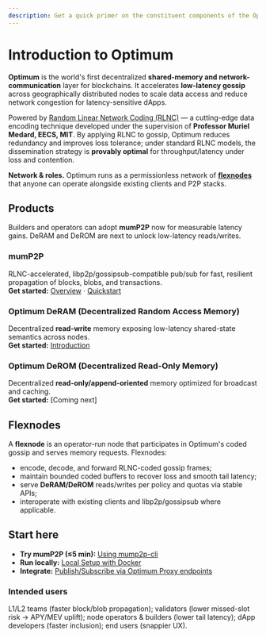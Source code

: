 ```yaml
---
description: Get a quick primer on the constituent components of the Optimum protocol.
---
```


# Introduction to Optimum

**Optimum** is the world's first decentralized **shared-memory and network-communication** layer for blockchains. It accelerates **low-latency gossip** across geographically distributed nodes to scale data access and reduce network congestion for latency-sensitive dApps.

Powered by [Random Linear Network Coding (RLNC)](./p2p.md#random-linear-network-coding-rlnc-fundamentals) — a cutting-edge data encoding technique developed under the supervision of **Professor Muriel Medard, EECS, MIT**. By applying RLNC to gossip, Optimum reduces redundancy and improves loss tolerance; under standard RLNC models, the dissemination strategy is **provably optimal** for throughput/latency under loss and contention.

**Network & roles.** Optimum runs as a permissionless network of **[flexnodes](#flexnodes)** that anyone can operate alongside existing clients and P2P stacks.

## Products

Builders and operators can adopt **mumP2P** now for measurable latency gains. DeRAM and DeROM are next to unlock low-latency reads/writes.

### mumP2P

RLNC-accelerated, libp2p/gossipsub-compatible pub/sub for fast, resilient propagation of blocks, blobs, and transactions.  
**Get started:** [Overview](../../learn/overview/p2p.md) · [Quickstart](../../guides/01-getting-started-cli.md)

### Optimum DeRAM (Decentralized Random Access Memory)

Decentralized **read-write** memory exposing low-latency shared-state semantics across nodes.  
**Get started:** [Introduction](./deram.md)

### Optimum DeROM (Decentralized Read-Only Memory)

Decentralized **read-only/append-oriented** memory optimized for broadcast and caching.  
**Get started:** [Coming next]

## Flexnodes

A **flexnode** is an operator-run node that participates in Optimum's coded gossip and serves memory requests. Flexnodes:

* encode, decode, and forward RLNC-coded gossip frames;
* maintain bounded coded buffers to recover loss and smooth tail latency;
* serve **DeRAM/DeROM** reads/writes per policy and quotas via stable APIs;
* interoperate with existing clients and libp2p/gossipsub where applicable.

## Start here

* **Try mumP2P (≤5 min):** [Using mump2p-cli](../../guides/01-getting-started-cli.md)
* **Run locally:** [Local Setup with Docker](../../guides/02-getting-started-docker.md)
* **Integrate:** [Publish/Subscribe via Optimum Proxy endpoints](https://github.com/getoptimum/optimum-dev-setup-guide/blob/main/docs/guide.md#proxy-api)

### Intended users

L1/L2 teams (faster block/blob propagation); validators (lower missed-slot risk → APY/MEV uplift); node operators & builders (lower tail latency); dApp developers (faster inclusion); end users (snappier UX).

